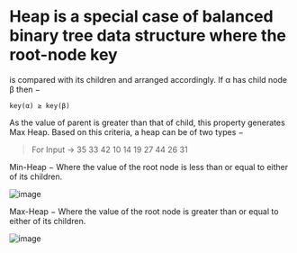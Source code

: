 
# Heap is a special case of balanced binary tree data structure where the root-node key 
is compared with its children and arranged accordingly. If α has child node β then −
```
key(α) ≥ key(β)
```
As the value of parent is greater than that of child, this property generates Max Heap.
Based on this criteria, a heap can be of two types −

> For Input → 35 33 42 10 14 19 27 44 26 31

Min-Heap − Where the value of the root node is less than or equal to either of its children.

![image](https://user-images.githubusercontent.com/47218880/52723263-cd616480-2f72-11e9-8850-886d2cde6be5.png)


Max-Heap − Where the value of the root node is greater than or equal to either of its children.

![image](https://user-images.githubusercontent.com/47218880/52723379-04d01100-2f73-11e9-8022-b2c806bb7a0e.png)
